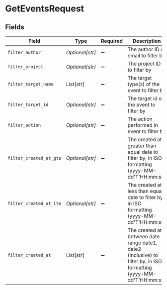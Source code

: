 # GetEventsRequest


## Fields

| Field                                                                                                              | Type                                                                                                               | Required                                                                                                           | Description                                                                                                        |
| ------------------------------------------------------------------------------------------------------------------ | ------------------------------------------------------------------------------------------------------------------ | ------------------------------------------------------------------------------------------------------------------ | ------------------------------------------------------------------------------------------------------------------ |
| `filter_author`                                                                                                    | *Optional[str]*                                                                                                    | :heavy_minus_sign:                                                                                                 | The author ID or email to filter by                                                                                |
| `filter_project`                                                                                                   | *Optional[str]*                                                                                                    | :heavy_minus_sign:                                                                                                 | The project ID to filter by                                                                                        |
| `filter_target_name`                                                                                               | List[*str*]                                                                                                        | :heavy_minus_sign:                                                                                                 | The target type(s) of the event to filter by                                                                       |
| `filter_target_id`                                                                                                 | *Optional[str]*                                                                                                    | :heavy_minus_sign:                                                                                                 | The target id of the event to filter by                                                                            |
| `filter_action`                                                                                                    | *Optional[str]*                                                                                                    | :heavy_minus_sign:                                                                                                 | The action performed in event to filter by                                                                         |
| `filter_created_at_gte`                                                                                            | *Optional[str]*                                                                                                    | :heavy_minus_sign:                                                                                                 | The created at greater than equal date to filter by, in ISO formatting (yyyy-MM-dd'T'HH:mm:ss)                     |
| `filter_created_at_lte`                                                                                            | *Optional[str]*                                                                                                    | :heavy_minus_sign:                                                                                                 | The created at less than equal date to filter by, in ISO formatting (yyyy-MM-dd'T'HH:mm:ss)                        |
| `filter_created_at`                                                                                                | List[*str*]                                                                                                        | :heavy_minus_sign:                                                                                                 | The created at between date range date1, date2 (inclusive) to filter by, in ISO formatting (yyyy-MM-dd'T'HH:mm:ss) |